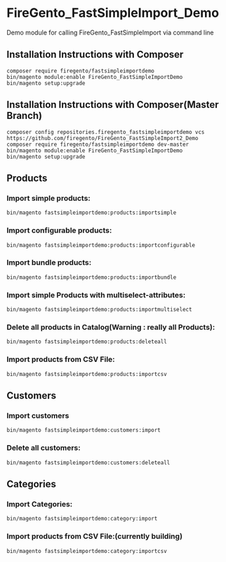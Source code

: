 # FireGento_FastSimpleImport_Demo
Demo module for calling FireGento_FastSimpleImport via command line



Installation Instructions with Composer
---------------------------------------------

    composer require firegento/fastsimpleimportdemo
    bin/magento module:enable FireGento_FastSimpleImportDemo
    bin/magento setup:upgrade
    
    


Installation Instructions with Composer(Master Branch)
---------------------------------------------

    composer config repositories.firegento_fastsimpleimportdemo vcs https://github.com/firegento/FireGento_FastSimpleImport2_Demo
    composer require firegento/fastsimpleimportdemo dev-master
    bin/magento module:enable FireGento_FastSimpleImportDemo
    bin/magento setup:upgrade




## Products

### Import simple products:
`bin/magento fastsimpleimportdemo:products:importsimple`

### Import configurable products:
`bin/magento fastsimpleimportdemo:products:importconfigurable`

### Import bundle products:
`bin/magento fastsimpleimportdemo:products:importbundle`

### Import simple Products with multiselect-attributes:
`bin/magento fastsimpleimportdemo:products:importmultiselect`

### Delete all products in Catalog(Warning : really all Products):
`bin/magento fastsimpleimportdemo:products:deleteall`

### Import products from CSV File:
`bin/magento fastsimpleimportdemo:products:importcsv`

## Customers

### Import customers
`bin/magento fastsimpleimportdemo:customers:import`



### Delete all customers:
`bin/magento fastsimpleimportdemo:customers:deleteall`

## Categories

### Import Categories:
`bin/magento fastsimpleimportdemo:category:import`

### Import products from CSV File:(currently building)
`bin/magento fastsimpleimportdemo:category:importcsv`
